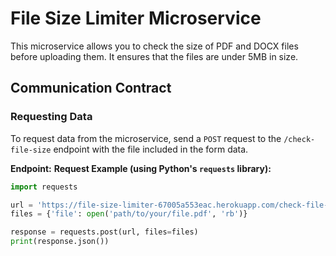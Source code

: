 # File Size Limiter Microservice

This microservice allows you to check the size of PDF and DOCX files before uploading them. It ensures that the files are under 5MB in size.

## Communication Contract

### Requesting Data

To request data from the microservice, send a `POST` request to the `/check-file-size` endpoint with the file included in the form data.

**Endpoint:**
**Request Example (using Python's `requests` library):**

```python
import requests

url = 'https://file-size-limiter-67005a553eac.herokuapp.com/check-file-size'
files = {'file': open('path/to/your/file.pdf', 'rb')}

response = requests.post(url, files=files)
print(response.json())
